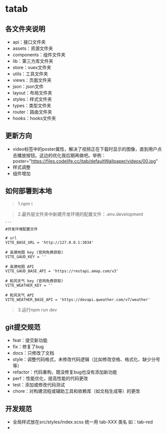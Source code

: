 # tatab

## 各文件夹说明
- api：接口文件夹
- assets：资源文件夹
- components：组件文件夹
- lib：第三方库文件夹
- store：vuex文件夹
- utils：工具文件夹
- views：页面文件夹
- json：json文件
- layout：布局文件夹
- styles：样式文件夹
- types：类型文件夹
- router：路由文件夹
- hooks：hooks文件夹

## 更新方向
- video标签中的poster属性，解决了视频正在下载时显示的图像，直到用户点击播放按钮。这边的优化我后期再做吧。举例：poster="https://files.codelife.cc/itab/defaultWallpaper/videos/00.jpg"
- 样式调整
- 组件增加

## 如何部署到本地
> 1.npm i

> 2.最外层文件夹中新建开发环境的配置文件：.env.development
    
    ```
    #开发环境配置文件

    # url
    VITE_BASE_URL = 'http://127.0.0.1:3034'

    # 高德地图 key (官网免费获取)
    VITE_GAUD_KEY = ''

    # 高德地图 API
    VITE_GAUD_BASE_API = 'https://restapi.amap.com/v3'

    # 和风天气 key (官网免费获取)
    VITE_WEATHER_KEY = ''

    # 和风天气 API
    VITE_WEATHER_BASE_API = 'https://devapi.qweather.com/v7/weather'


> 3.运行npm run dev


## git提交规范
- feat：提交新功能
- fix：修复了bug
- docs：只修改了文档
- style：调整代码格式，未修改代码逻辑（比如修改空格、格式化、缺少分号等）
- refactor：代码重构，既没修复bug也没有添加新功能
- perf：性能优化，提高性能的代码更改
- test：添加或修改代码测试
- chore：对构建流程或辅助工具和依赖库（如文档生成等）的更改

## 开发规范
- 全局样式放在src/styles/index.scss 统一用 tab-XXX 类名  如：tab-red
- 


